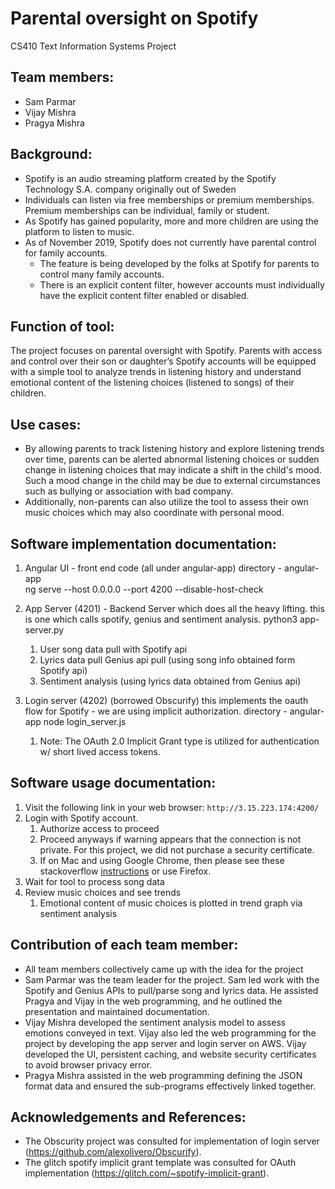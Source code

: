 # Parental oversight on Spotify
CS410 Text Information Systems Project 

## Team members: 
* Sam Parmar 
* Vijay Mishra 
* Pragya Mishra

## Background:
* Spotify is an audio streaming platform created by the Spotify Technology S.A. company originally
out of Sweden
* Individuals can listen via free memberships or premium memberships. Premium memberships can
be individual, family or student.
* As Spotify has gained popularity, more and more children are using the platform to listen to music.
* As of November 2019, Spotify does not currently have parental control for family accounts.
   * The feature is being developed by the folks at Spotify for parents to control many family accounts. 
   * There is an explicit content filter, however accounts must individually have the explicit content filter enabled or disabled.

## Function of tool:
The project focuses on parental oversight with Spotify. Parents with access and control over their son or daughter’s Spotify accounts will be equipped with a simple tool to analyze trends in listening history and understand emotional content of the listening choices (listened to songs) of their children. 

## Use cases: 
* By allowing parents to track listening history and explore listening trends over time, parents can be alerted  abnormal listening choices or sudden change in listening choices that may indicate a shift in the child's mood. Such a mood change in the child may be due to external circumstances such as bullying or association with bad company. 
* Additionally, non-parents can also utilize the tool to assess their own music choices which may also coordinate with personal mood. 

## Software implementation documentation:
1. Angular UI - front end code (all under angular-app)
directory - angular-app  
ng serve --host 0.0.0.0 --port 4200 --disable-host-check

1. App Server (4201) - Backend Server which does all the heavy lifting. this is one which calls spotify, genius and sentiment analysis.
python3 app-server.py  
   1. User song data pull with Spotify api
   1. Lyrics data pull Genius api pull (using song info obtained form Spotify api)
   1. Sentiment analysis (using lyrics data obtained from Genius api)
 
1. Login server (4202) (borrowed Obscurify) this implements the oauth flow for Spotify - we are using implicit authorization.
directory - angular-app
node login_server.js <client id> <secret>
   1. Note: The OAuth 2.0 Implicit Grant type is utilized for authentication w/ short lived access tokens.

## Software usage documentation:
1. Visit the following link in your web browser: `http://3.15.223.174:4200/`
1. Login with Spotify account. 
    1. Authorize access to proceed
    1. Proceed anyways if warning appears that the connection is not private. For this project, we did not purchase a security certificate. 
    1. If on Mac and using Google Chrome, then please see these stackoverflow [instructions](https://stackoverflow.com/questions/58802767/no-proceed-anyway-option-on-neterr-cert-invalid-in-chrome-on-macos) or use Firefox.
1. Wait for tool to process song data
1. Review music choices and see trends
   1. Emotional content of music choices is plotted in trend graph via sentiment analysis

## Contribution of each team member:
* All team members collectively came up with the idea for the project
* Sam Parmar was the team leader for the project. Sam led work with the Spotify and Genius APIs to pull/parse song and lyrics data. He  assisted Pragya and Vijay in the web programming, and he outlined the presentation and maintained documentation. 
* Vijay Mishra developed the sentiment analysis model to assess emotions conveyed in text. Vijay also led the  web programming for the project by developing the app server and login server on AWS. Vijay developed the UI, persistent caching, and website security certificates to avoid browser privacy error. 
* Pragya Mishra assisted in the web programming defining the JSON format data and ensured the sub-programs effectively linked together.

## Acknowledgements and References:
* The Obscurity project was consulted for implementation of login server (https://github.com/alexolivero/Obscurify).
* The glitch spotify implicit grant template was consulted for OAuth implementation (https://glitch.com/~spotify-implicit-grant).
